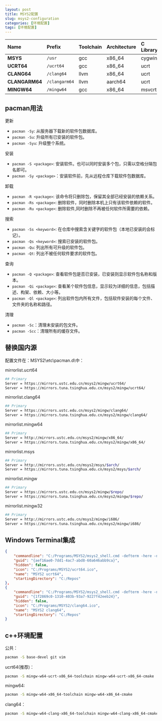 ```yaml
---
layout: post
title: MSYS2配置
slug: msys2-configuration
categories: [环境配置]
tags: [环境配置]
---
```


| Name         | Prefix         | Toolchain     | Architecture | C Library | C++ Library |
| :------------- | :------------ | :----------- | :-------- | :---------- | --------- |
| **MSYS**       | `/usr`        | gcc          | x86_64    | cygwin      | libstdc++ |
| **UCRT64**     | `/ucrt64`     | gcc          | x86_64    | ucrt        | libstdc++ |
| **CLANG64**    | `/clang64`    | llvm         | x86_64    | ucrt        | libc++    |
| **CLANGARM64** | `/clangarm64` | llvm         | aarch64   | ucrt        | libc++    |
| **MINGW64**    | `/mingw64`    | gcc          | x86_64    | msvcrt      | libstdc++ |

## pacman用法
更新
+ `pacman -Sy`: 从服务器下载新的软件包数据库。
+ `pacman -Su`: 升级所有已安装的软件包。
+ `pacman -Syu`: 升级整个系统。

安装
+ `pacman -S <package>`: 安装软件。也可以同时安装多个包，只需以空格分隔包名即可。
+ `pacman -Sy <package>`：安装软件前，先从远程仓库下载软件包数据库。

卸载
+ `pacman -R <package>`: 该命令将只删除包，保留其全部已经安装的依赖关系。
+ `pacman -Rs <package>`: 删除软件，同时删除本机上只有该软件依赖的软件。
+ `pacman -Ru <package>`: 删除软件,同时删除不再被任何软件所需要的依赖。

搜索
+ `pacman -Ss <keyword>`: 在仓库中搜索含关键字的软件包（本地已安装的会标记）。
+ `pacman -Qs <keyword>`: 搜索已安装的软件包。
+ `pacman -Qu`: 列出所有可升级的软件包。
+ `pacman -Qt`: 列出不被任何软件要求的软件包。

查询
+ `pacman -Q <package>`: 查看软件包是否已安装，已安装则显示软件包名称和版本。
+ `pacman -Qi <package>`: 查看某个软件包信息，显示较为详细的信息，包括描述、构架、依赖、大小等。
+ `pacman -Ql <package>`: 列出软件包内所有文件，包括软件安装的每个文件、文件夹的名称和路径。

清理
+ `pacman -Sc`：清理未安装的包文件。
+ `pacman -Scc`：清理所有的缓存文件。

## 替换国内源
配置文件在：MSYS2\etc\pacman.d\中：

mirrorlist.ucrt64
```bash
## Primary
Server = https://mirrors.ustc.edu.cn/msys2/mingw/ucrt64/
Server = https://mirrors.tuna.tsinghua.edu.cn/msys2/mingw/ucrt64/
```
mirrorlist.clang64
```bash
## Primary
Server = https://mirrors.ustc.edu.cn/msys2/mingw/clang64/
Server = https://mirrors.tuna.tsinghua.edu.cn/msys2/mingw/clang64/
```
mirrorlist.mingw64
```bash
## Primary
Server = http://mirrors.ustc.edu.cn/msys2/mingw/x86_64/
Server = https://mirrors.tuna.tsinghua.edu.cn/msys2/mingw/x86_64/
```
mirrorlist.msys
```bash
## Primary
Server = http://mirrors.ustc.edu.cn/msys2/msys/$arch/
Server = https://mirrors.tuna.tsinghua.edu.cn/msys2/msys/$arch/
```
mirrorlist.mingw
```bash
## Primary
Server = https://mirrors.ustc.edu.cn/msys2/mingw/$repo/
Server = https://mirrors.tuna.tsinghua.edu.cn/msys2/mingw/$repo/
```
mirrorlist.mingw32
```bash
## Primary
Server = http://mirrors.ustc.edu.cn/msys2/mingw/i686/
Server = https://mirrors.tuna.tsinghua.edu.cn/msys2/mingw/i686/
```

## Windows Terminal集成
```json
{
    "commandline": "C:/Programs/MSYS2/msys2_shell.cmd -defterm -here -no-start -ucrt64 -shell bash",
    "guid": "{aef16ae0-7dd1-4ac7-abd8-60a646abb9ca}",
    "hidden": false,
    "icon": "C:/Programs/MSYS2/ucrt64.ico",
    "name": "MSYS2 ucrt64",
    "startingDirectory": "C:/Repos"
},
{
    "commandline": "C:/Programs/MSYS2/msys2_shell.cmd -defterm -here -no-start -clang64 -shell bash",
    "guid": "{1f2869c0-1310-403b-93a7-9227f42eeb24}",
    "hidden": false,
    "icon": "C:/Programs/MSYS2/clang64.ico",
    "name": "MSYS2 clang64",
    "startingDirectory": "C:/Repos"
}
```

## c++环境配置
公共：
```bash
pacman -S base-devel git vim
```

ucrt64(推荐)：
```bash
pacman -S mingw-w64-ucrt-x86_64-toolchain mingw-w64-ucrt-x86_64-cmake
```

mingw64:
```bash
pacman -S mingw-w64-x86_64-toolchain mingw-w64-x86_64-cmake
```

clang64：

```bash
pacman -S mingw-w64-clang-x86_64-toolchain mingw-w64-clang-x86_64-cmake
```
